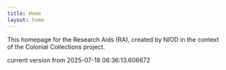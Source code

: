 ```yaml
---
title: Home
layout: home
---
```


This homepage for the Research Aids (RA), created by NIOD in the context of the Colonial Collections project. 


current version from 2025-07-18 06:36:13.606672